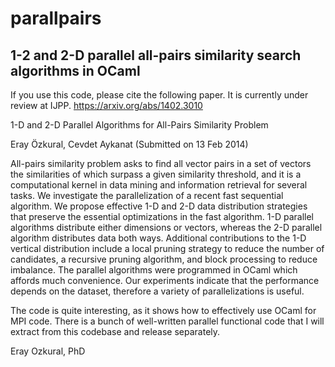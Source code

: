 # parallpairs

## 1-2 and 2-D parallel all-pairs similarity search algorithms in OCaml

If you use this code, please cite the following paper. It is currently under review at IJPP.
https://arxiv.org/abs/1402.3010

1-D and 2-D Parallel Algorithms for All-Pairs Similarity Problem

Eray Özkural, Cevdet Aykanat
(Submitted on 13 Feb 2014)

All-pairs similarity problem asks to find all vector pairs in a set of vectors the similarities of which surpass a given similarity threshold, and it is a computational kernel in data mining and information retrieval for several tasks. We investigate the parallelization of a recent fast sequential algorithm. We propose effective 1-D and 2-D data distribution strategies that preserve the essential optimizations in the fast algorithm. 1-D parallel algorithms distribute either dimensions or vectors, whereas the 2-D parallel algorithm distributes data both ways. Additional contributions to the 1-D vertical distribution include a local pruning strategy to reduce the number of candidates, a recursive pruning algorithm, and block processing to reduce imbalance. The parallel algorithms were programmed in OCaml which affords much convenience. Our experiments indicate that the performance depends on the dataset, therefore a variety of parallelizations is useful.


The code is quite interesting, as it shows how to effectively use OCaml for MPI code. There is a bunch of well-written parallel functional code that I will extract from this codebase and release separately.


Eray Ozkural, PhD
